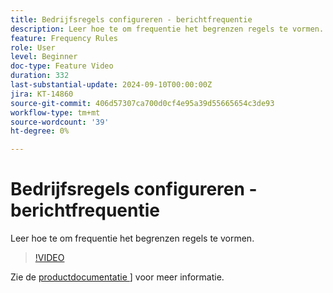 ```yaml
---
title: Bedrijfsregels configureren - berichtfrequentie
description: Leer hoe te om frequentie het begrenzen regels te vormen. Zie de [productdocumentatie]([https://experienceleague.adobe.com/en/docs/journey-optimizer/using/configuration/frequency-rules]) voor meer informatie.
feature: Frequency Rules
role: User
level: Beginner
doc-type: Feature Video
duration: 332
last-substantial-update: 2024-09-10T00:00:00Z
jira: KT-14860
source-git-commit: 406d57307ca700d0cf4e95a39d55665654c3de93
workflow-type: tm+mt
source-wordcount: '39'
ht-degree: 0%

---
```



# Bedrijfsregels configureren - berichtfrequentie

Leer hoe te om frequentie het begrenzen regels te vormen.

>[!VIDEO](https://video.tv.adobe.com/v/3433395/?learn=on)

Zie de [ productdocumentatie ]([https://experienceleague.adobe.com/en/docs/journey-optimizer/using/configuration/frequency-rules)] voor meer informatie.
